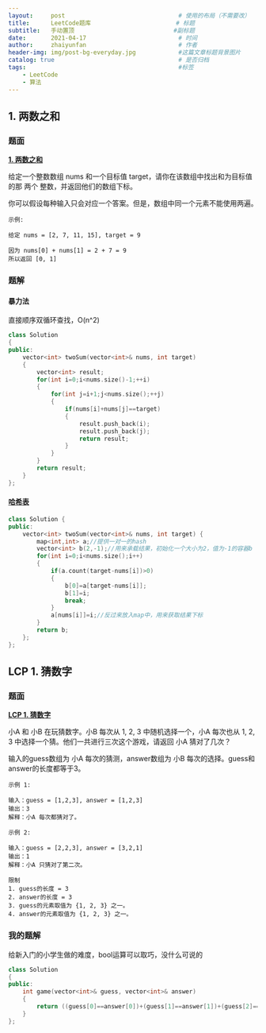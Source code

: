 ```yaml
---
layout:     post                                # 使用的布局（不需要改）
title:      LeetCode题库                        # 标题 
subtitle:   手动置顶                            #副标题
date:       2021-04-17                          # 时间
author:     zhaiyunfan                          # 作者
header-img: img/post-bg-everyday.jpg            #这篇文章标题背景图片
catalog: true                                   # 是否归档
tags:                                           #标签
    - LeetCode
    - 算法
---
```


## 1. 两数之和

### 题面

[**1. 两数之和**](https://leetcode-cn.com/problems/two-sum/)

给定一个整数数组 nums 和一个目标值 target，请你在该数组中找出和为目标值的那 两个 整数，并返回他们的数组下标。

你可以假设每种输入只会对应一个答案。但是，数组中同一个元素不能使用两遍。

```
示例:

给定 nums = [2, 7, 11, 15], target = 9

因为 nums[0] + nums[1] = 2 + 7 = 9
所以返回 [0, 1]
```

### 题解

#### 暴力法

直接顺序双循环查找，O(n^2)

```cpp
class Solution
{
public:
    vector<int> twoSum(vector<int>& nums, int target)
    {
        vector<int> result;
        for(int i=0;i<nums.size()-1;++i)
        {
            for(int j=i+1;j<nums.size();++j)
            {
                if(nums[i]+nums[j]==target)
                {
                    result.push_back(i);
                    result.push_back(j);
                    return result;
                }
            }
        }
        return result;
    }
};
```

#### [哈希表](https://leetcode-cn.com/problems/two-sum/solution/liang-shu-zhi-he-by-gpe3dbjds1/)

```cpp
class Solution {
public:
    vector<int> twoSum(vector<int>& nums, int target) {
        map<int,int> a;//提供一对一的hash
        vector<int> b(2,-1);//用来承载结果，初始化一个大小为2，值为-1的容器b
        for(int i=0;i<nums.size();i++)
        {
            if(a.count(target-nums[i])>0)
            {
                b[0]=a[target-nums[i]];
                b[1]=i;
                break;
            }
            a[nums[i]]=i;//反过来放入map中，用来获取结果下标
        }
        return b;
    };
};
```

## LCP 1. 猜数字

### 题面

[**LCP 1. 猜数字**](https://leetcode-cn.com/problems/guess-numbers/)

小A 和 小B 在玩猜数字。小B 每次从 1, 2, 3 中随机选择一个，小A 每次也从 1, 2, 3 中选择一个猜。他们一共进行三次这个游戏，请返回 小A 猜对了几次？

输入的guess数组为 小A 每次的猜测，answer数组为 小B 每次的选择。guess和answer的长度都等于3。

```
示例 1:

输入：guess = [1,2,3], answer = [1,2,3]
输出：3
解释：小A 每次都猜对了。
```

```
示例 2:

输入：guess = [2,2,3], answer = [3,2,1]
输出：1
解释：小A 只猜对了第二次。
```

```
限制
1. guess的长度 = 3
2. answer的长度 = 3
3. guess的元素取值为 {1, 2, 3} 之一。
4. answer的元素取值为 {1, 2, 3} 之一。
```

### 我的题解

给新入门的小学生做的难度，bool运算可以取巧，没什么可说的

```cpp
class Solution
{
public:
    int game(vector<int>& guess, vector<int>& answer)
    {
        return ((guess[0]==answer[0])+(guess[1]==answer[1])+(guess[2]==answer[2]));
    }
};
```

